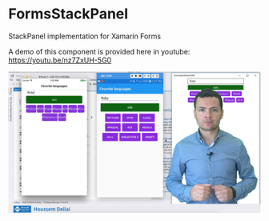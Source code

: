 # FormsStackPanel
StackPanel implementation for Xamarin Forms

A demo of this component is provided here in youtube: <a href="https://youtu.be/nz7ZxUH-5G0">https://youtu.be/nz7ZxUH-5G0</a>

<a href="https://youtu.be/nz7ZxUH-5G0">
<img src="https://github.com/HoussemDellai/FormsStackPanel/blob/master/stackpanel.jpg?raw=true"/>
</a>
